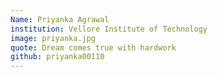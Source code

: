 ```yaml
---
Name: Priyanka Agrawal
institution: Vellore Institute of Technology
image: priyanka.jpg 
quote: Dream comes true with hardwork
github: priyanka00110
---
```

